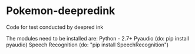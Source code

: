 # Pokemon-deepredink
Code for test conducted by deepred ink

The modules need to be installed are:
Python - 2.7+
Pyaudio (do: pip install pyaudio)
Speech Recognition (do: "pip install SpeechRecognition")
